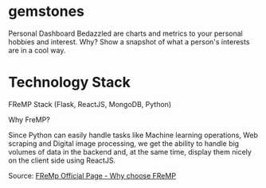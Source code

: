 # gemstones
Personal Dashboard Bedazzled are charts and metrics to your personal hobbies and interest. 
Why? Show a snapshot of what a person's interests are in a cool way.

# Technology Stack
FReMP Stack (Flask, ReactJS, MongoDB, Python)

Why FreMP?

Since Python can easily handle tasks like Machine learning operations, Web scraping and Digital image processing, we get the ability to handle big volumes of data in the backend and, at the same time, display them nicely on the client side using ReactJS.

Source: [FReMp Official Page - Why choose FReMP](https://fremp.github.io/#:~:text=Why%20choose%20FReMP%3F,the%20client%20side%20using%20ReactJS.)
